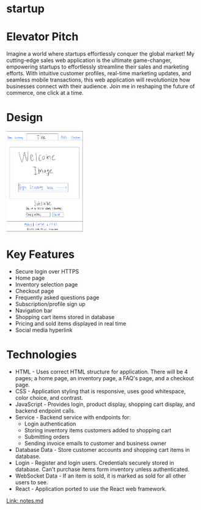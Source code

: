 # startup

# Elevator Pitch
Imagine a world where startups effortlessly conquer the global market! My cutting-edge sales web application is the ultimate game-changer, empowering startups to effortlessly streamline their sales and marketing efforts. With intuitive customer profiles, real-time marketing updates, and seamless mobile transactions, this web application will revolutionize how businesses connect with their audience. Join me in reshaping the future of commerce, one click at a time.

# Design
<img src ="images/startup_sketch_screenshot.png" width="200">

# Key Features
- Secure login over HTTPS
- Home page
- Inventory selection page
- Checkout page
- Frequently asked questions page
- Subscription/profile sign up
- Navigation bar
- Shopping cart items stored in database
- Pricing and sold items displayed in real time
- Social media hyperlink

# Technologies
- HTML - Uses correct HTML structure for application. There will be 4 pages; a home page, an inventory page, a FAQ's page, and a checkout page.
- CSS - Application styling that is responsive, uses good whitespace, color choice, and contrast.
- JavaScript - Provides login, product display, shopping cart display, and backend endpoint calls.
- Service - Backend service with endpoints for:
   - Login authentication
   - Storing inventory items customers added to shopping cart
   - Submitting orders
   - Sending invoice emails to customer and business owner
- Database Data - Store customer accounts and shopping cart items in database.
- Login - Register and login users. Credentials securely stored in database. Can't purchase items form inventory unless authenticated.
- WebSocket Data - If an item is sold, it is marked as sold for all other users to see.
- React - Application ported to use the React web framework.

[Link: notes.md](notes.md)
